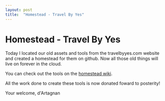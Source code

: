 ```yaml
---
layout: post
title:  "Homestead - Travel By Yes"
---
```


# Homestead - Travel By Yes

Today I located our old assets and tools from the travelbyyes.com website and created a homestead for them on github. Now all those old things will live on forever in the cloud.

You can check out the tools on the [homestead wiki](https://github.com/nsbawden/TravelByYes/wiki).

All the work done to create these tools is now donated foward to posterity!

Your welcome,
d'Artagnan
